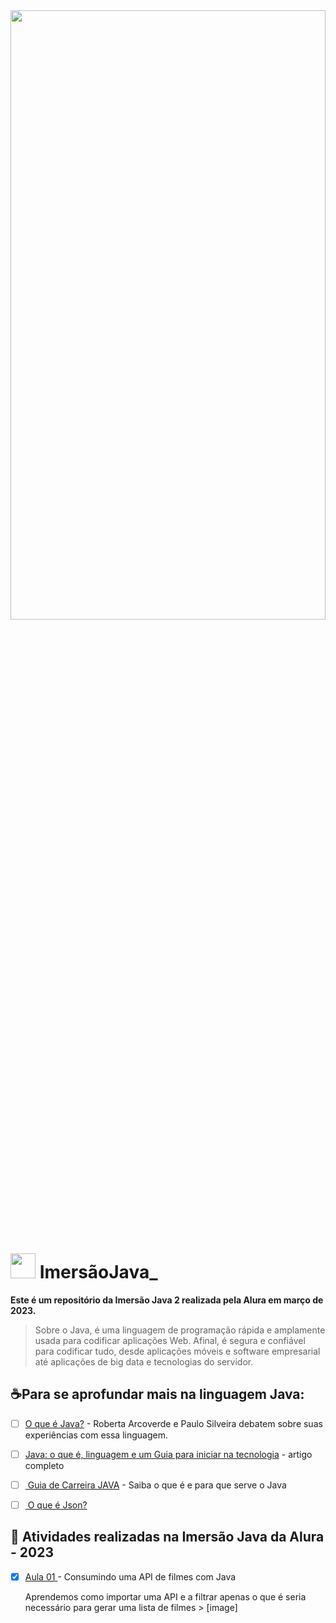 
<img src= "https://grupoalura.notion.site/image/https%3A%2F%2Fs3-us-west-2.amazonaws.com%2Fsecure.notion-static.com%2F95cbaaca-63e6-4362-8fd4-16d4ac7d88e3%2FEdio_da_capa_(header)_do_Notion.png?table=block&id=69e40005-601f-4d08-9a9a-dd98251197de&spaceId=501588a2-50a4-4bb5-b6d6-639d6088ac31&width=2000&userId=&cache=v2" width=100% height=50%>

<h1>
<img src= "https://notion-emojis.s3-us-west-2.amazonaws.com/prod/svg-twitter/1f93f.svg" width="40" height="40"> ImersãoJava_
</h1>

<b align="center">Este é um repositório da Imersão Java 2 realizada pela Alura em março de 2023.</b>

 > Sobre o Java, é uma linguagem de programação rápida e amplamente usada para codificar aplicações Web. Afinal, é segura e confiável para codificar tudo, desde aplicações móveis e software empresarial até aplicações de big data e tecnologias do servidor.

 
<h2>☕Para se aprofundar mais na linguagem Java:</h2> 

 - [ ] <a href="https://www.youtube.com/watch?v=90NcVNsKGik">O que é Java?</a> - Roberta Arcoverde e Paulo Silveira debatem sobre suas experiências com essa linguagem.
 - [ ] <a href="https://www.alura.com.br/artigos/java">Java: o que é, linguagem e um Guia para iniciar na tecnologia</a> - artigo completo 
 - [ ] <a href="https://www.youtube.com/watch?v=TUBqH9zVs3M"> Guia de Carreira JAVA</a> - Saiba o que é e para que serve o Java
 - [ ] <a href="https://www.alura.com.br/artigos/o-que-e-json"> O que é Json?</a> 



<h2>📝 Atividades realizadas na Imersão Java da Alura - 2023</h3>

- [x] <a href="https://github.com/g4nor4/ImersaoJava_/tree/main/Aula01Alura">Aula 01 </a>- Consumindo uma API de filmes com Java
      <p> Aprendemos como importar uma API e a filtrar apenas o que é seria necessário para gerar uma lista de filmes 
      > [image]

  
 
